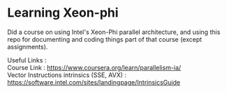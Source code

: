 # Learning Xeon-phi

Did a course on using Intel's Xeon-Phi parallel architecture, and using this repo for documenting and coding things part of that course (except assignments).

Useful Links :  
Course Link : https://www.coursera.org/learn/parallelism-ia/  
Vector Instructions intrinsics (SSE, AVX) : https://software.intel.com/sites/landingpage/IntrinsicsGuide

